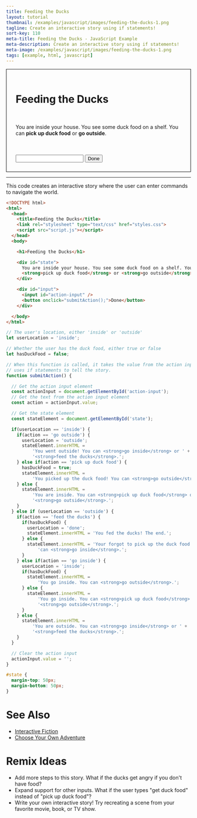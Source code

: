 ```yaml
---
title: Feeding the Ducks
layout: tutorial
thumbnail: /examples/javascript/images/feeding-the-ducks-1.png
tagline: Create an interactive story using if statements!
sort-key: 110
meta-title: Feeding the Ducks - JavaScript Example
meta-description: Create an interactive story using if statements!
meta-image: /examples/javascript/images/feeding-the-ducks-1.png
tags: [example, html, javascript]
---
```


<script>
// The user's location, either 'inside' or 'outside'
let userLocation = 'inside';

// Whether the user has the duck food, either true or false
let hasDuckFood = false;

// When this function is called, it takes the value from the action input and
// uses if statements to tell the story.
function submitAction() {

  // Get the action input element
  const actionInput = document.getElementById('action-input');
  // Get the text from the action input element
  const action = actionInput.value;

  // Get the state element
  const stateElement = document.getElementById('state');

  if(userLocation == 'inside') {
    if(action == 'go outside') {
      userLocation = 'outside';
      stateElement.innerHTML =
          'You went outside! You can <strong>go inside</strong> or ' +
          '<strong>feed the ducks</strong>.';
    } else if(action == 'pick up duck food') {
      hasDuckFood = true;
      stateElement.innerHTML =
          'You picked up the duck food! You can <strong>go outside</strong>.';
    } else {
      stateElement.innerHTML =
          'You are inside. You can <strong>pick up duck food</strong> or ' +
          '<strong>go outside</strong>.';
    }
  } else if (userLocation == 'outside') {
    if(action == 'feed the ducks') {
      if(hasDuckFood) {
        userLocation = 'done';
        stateElement.innerHTML = 'You fed the ducks! The end.';
      } else {
        stateElement.innerHTML = 'Your forgot to pick up the duck food! You ' +
            'can <strong>go inside</strong>.';
      }
    } else if(action == 'go inside') {
      userLocation = 'inside';
      if(hasDuckFood) {
        stateElement.innerHTML =
            'You go inside. You can <strong>go outside</strong>.';
      } else {
        stateElement.innerHTML =
            'You go inside. You can <strong>pick up duck food</strong> or ' +
            '<strong>go outside</strong>.';
      }
    } else {
      stateElement.innerHTML =
          'You are outside. You can <strong>go inside</strong> or ' +
          '<strong>feed the ducks</strong>.';
    }
  }

  // Clear the action input
  actionInput.value = '';
}
</script>

<style>
#state {
  margin-top: 50px;
  margin-bottom: 50px;
}
</style>

<div style="border: thin solid black; padding: 25px;">
  <h1>Feeding the Ducks</h1>

  <div id="state">
    You are inside your house. You see some duck food on a shelf. You can
    <strong>pick up duck food</strong> or <strong>go outside</strong>.
  </div>

  <div id="input">
    <input id="action-input" />
    <button onclick="submitAction();">Done</button>
  </div>
</div>

<hr>

This code creates an interactive story where the user can enter commands to navigate the world.

```html
<!DOCTYPE html>
<html>
  <head>
    <title>Feeding the Ducks</title>
    <link rel="stylesheet" type="text/css" href="styles.css">
    <script src="script.js"></script>
  </head>
  <body>

    <h1>Feeding the Ducks</h1>

    <div id="state">
      You are inside your house. You see some duck food on a shelf. You can
      <strong>pick up duck food</strong> or <strong>go outside</strong>.
    </div>

    <div id="input">
      <input id="action-input" />
      <button onclick="submitAction();">Done</button>
    </div>

  </body>
</html>
```

```javascript
// The user's location, either 'inside' or 'outside'
let userLocation = 'inside';

// Whether the user has the duck food, either true or false
let hasDuckFood = false;

// When this function is called, it takes the value from the action input and
// uses if statements to tell the story.
function submitAction() {

  // Get the action input element
  const actionInput = document.getElementById('action-input');
  // Get the text from the action input element
  const action = actionInput.value;

  // Get the state element
  const stateElement = document.getElementById('state');

  if(userLocation == 'inside') {
    if(action == 'go outside') {
      userLocation = 'outside';
      stateElement.innerHTML =
          'You went outside! You can <strong>go inside</strong> or ' +
          '<strong>feed the ducks</strong>.';
    } else if(action == 'pick up duck food') {
      hasDuckFood = true;
      stateElement.innerHTML =
          'You picked up the duck food! You can <strong>go outside</strong>.';
    } else {
      stateElement.innerHTML =
          'You are inside. You can <strong>pick up duck food</strong> or ' +
          '<strong>go outside</strong>.';
    }
  } else if (userLocation == 'outside') {
    if(action == 'feed the ducks') {
      if(hasDuckFood) {
        userLocation = 'done';
        stateElement.innerHTML = 'You fed the ducks! The end.';
      } else {
        stateElement.innerHTML = 'Your forgot to pick up the duck food! You ' +
            'can <strong>go inside</strong>.';
      }
    } else if(action == 'go inside') {
      userLocation = 'inside';
      if(hasDuckFood) {
        stateElement.innerHTML =
            'You go inside. You can <strong>go outside</strong>.';
      } else {
        stateElement.innerHTML =
            'You go inside. You can <strong>pick up duck food</strong> or ' +
            '<strong>go outside</strong>.';
      }
    } else {
      stateElement.innerHTML =
          'You are outside. You can <strong>go inside</strong> or ' +
          '<strong>feed the ducks</strong>.';
    }
  }

  // Clear the action input
  actionInput.value = '';
}
```

```css
#state {
  margin-top: 50px;
  margin-bottom: 50px;
}
```

# See Also

- [Interactive Fiction](https://en.wikipedia.org/wiki/Interactive_fiction)
- [Choose Your Own Adventure](https://en.wikipedia.org/wiki/Choose_Your_Own_Adventure)

# Remix Ideas

- Add more steps to this story. What if the ducks get angry if you don't have food?
- Expand support for other inputs. What if the user types "get duck food" instead of "pick up duck food"?
- Write your own interactive story! Try recreating a scene from your favorite movie, book, or TV show.